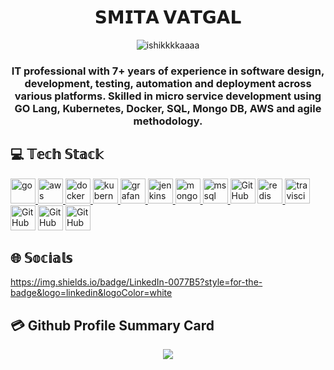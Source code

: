 <h1 align="center">
𝗦𝗠𝗜𝗧𝗔 𝗩𝗔𝗧𝗚𝗔𝗟
</h1>
<p align="center">
<img src="[https://komarev.com/ghpvc/?username=smituvat&label=Profile views&color=0e75b6&style=flat](https://komarev.com/ghpvc/?username=smituvat&label=Profile%20views&color=0e75b6&style=flat)" alt="ishikkkkaaaa" />
</p>

<h3 align="center">
IT professional with 7+ years of experience in software design, development, testing, automation and deployment across various platforms. Skilled in micro service development using GO Lang, Kubernetes, Docker, SQL, Mongo DB, AWS and agile methodology.
</h3>

<p align="left">
</p>

## 💻 𝕋𝕖𝕔𝕙 𝕊𝕥𝕒𝕔𝕜

<p align="left">
<a href="[https://golang.org](https://golang.org/)" target="_blank" rel="noreferrer">
<img src="https://www.vectorlogo.zone/logos/golang/golang-official.svg" alt="go" width="40" height="40"/>
</a>
<a href="[https://aws.amazon.com](https://aws.amazon.com/)" target="_blank" rel="noreferrer">
<img src="https://www.vectorlogo.zone/logos/amazon/amazon-icon.svg" alt="aws" width="40" height="40"/>
</a>
<a href="https://www.docker.com/" target="_blank" rel="noreferrer">
<img src="https://www.vectorlogo.zone/logos/docker/docker-icon.svg" alt="docker" width="40" height="40"/>
</a>
<a href="[https://kubernetes.io](https://kubernetes.io/)" target="_blank" rel="noreferrer">
<img src="https://www.vectorlogo.zone/logos/kubernetes/kubernetes-icon.svg" alt="kubernetes" width="40" height="40"/>
</a>
<a href="[https://grafana.com](https://grafana.com/)" target="_blank" rel="noreferrer">
<img src="https://www.vectorlogo.zone/logos/grafana/grafana-icon.svg" alt="grafana" width="40" height="40"/>
</a>
<a href="[https://www.jenkins.io](https://www.jenkins.io/)" target="_blank" rel="noreferrer">
<img src="https://www.vectorlogo.zone/logos/jenkins/jenkins-icon.svg" alt="jenkins" width="40" height="40"/>
</a>
<a href="https://www.mongodb.com/" target="_blank" rel="noreferrer">
<img src="https://www.vectorlogo.zone/logos/mongodb/mongodb-ar21.svg" alt="mongodb" width="40" height="40"/>
</a>
<a href="https://www.microsoft.com/en-us/sql-server" target="_blank" rel="noreferrer">
<img src="https://www.svgrepo.com/show/303229/microsoft-sql-server-logo.svg" alt="mssql" width="40" height="40"/>
</a>
<a>
<img src="https://www.vectorlogo.zone/logos/neo4j/neo4j-ar21.svg" alt="GitHub Actions" width="40" height="40"/>
</a>
<a href="[https://redis.io](https://redis.io/)" target="_blank" rel="noreferrer">
<img src="https://www.vectorlogo.zone/logos/redis/redis-ar21.svg" alt="redis" width="40" height="40"/>
</a>
<a href="[https://travis-ci.org](https://travis-ci.org/)" target="_blank" rel="noreferrer">
<img src="https://www.vectorlogo.zone/logos/travis-ci/travis-ci-icon.svg" alt="travisci" width="40" height="40"/>
</a>
<a>
<img src="https://www.vectorlogo.zone/logos/github/github-tile.svg" alt="GitHub Actions" width="40" height="40"/>
</a>
<a>
<img src="https://www.vectorlogo.zone/logos/getpostman/getpostman-icon.svg" alt="GitHub Actions" width="40" height="40"/>
</a>
<a>
<img src="https://www.vectorlogo.zone/logos/apache_kafka/apache_kafka-ar21.svg" alt="GitHub Actions" width="40" height="40"/>
</a>
</p>

## 🌐 𝕊𝕠𝕔𝕚𝕒𝕝𝕤

https://img.shields.io/badge/LinkedIn-0077B5?style=for-the-badge&logo=linkedin&logoColor=white

## 💳 Github Profile Summary Card

<p align="center">
<img src="https://github-profile-summary-cards.vercel.app/api/cards/profile-details?username=smituvat&theme=vue"/>
</p>

